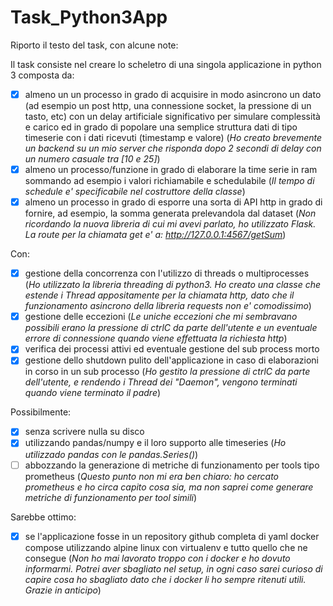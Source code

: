 # Task_Python3App

Riporto il testo del task, con alcune note:

Il task consiste nel creare lo scheletro di una singola applicazione in python 3 composta da:
- [x] almeno un un processo in grado di acquisire in modo asincrono un dato (ad esempio un post http, una connessione socket, la pressione di un tasto, etc) con un delay artificiale significativo per simulare complessità e carico ed in grado di popolare una semplice struttura dati di tipo timeserie con i dati ricevuti (timestamp e valore) (_Ho creato brevemente un backend su un mio server che risponda dopo 2 secondi di delay con un numero casuale tra [10 e 25]_)
- [x] almeno un processo/funzione in grado di elaborare la time serie in ram sommando ad esempio i valori richiamabile e schedulabile (_Il tempo di schedule e' specificabile nel costruttore della classe_)
- [x] almeno un processo in grado di esporre una sorta di API http in grado di fornire, ad esempio, la somma generata prelevandola dal dataset (_Non ricordando la nuova libreria di cui mi avevi parlato, ho utilizzato Flask. La route per la chiamata get e' a: http://127.0.0.1:4567/getSum_)

Con:
- [x] gestione della concorrenza con l'utilizzo di threads o multiprocesses (_Ho utilizzato la libreria threading di python3. Ho creato una classe che estende i Thread appositamente per la chiamata http, dato che il funzionamento asincrono della libreria requests non e' comodissimo_)
- [x] gestione delle eccezioni (_Le uniche eccezioni che mi sembravano possibili erano la pressione di ctrlC da parte dell'utente e un eventuale errore di connessione quando viene effettuata la richiesta http_)
- [x] verifica dei processi attivi ed eventuale gestione del sub process morto
- [x] gestione dello shutdown pulito dell'applicazione in caso di elaborazioni in corso in un sub processo (_Ho gestito la pressione di ctrlC da parte dell'utente, e rendendo i Thread dei "Daemon", vengono terminati quando viene terminato il padre_)

Possibilmente:
- [x] senza scrivere nulla su disco
- [x] utilizzando pandas/numpy e il loro supporto alle timeseries (_Ho utilizzado pandas con le pandas.Series()_)
- [ ] abbozzando la generazione di metriche di funzionamento per tools tipo prometheus (_Questo punto non mi era ben chiaro: ho cercato prometheus e ho circa capito cosa sia, ma non saprei come generare metriche di funzionamento per tool simili_)

Sarebbe ottimo:
- [x] se l'applicazione fosse in un repository github completa di yaml docker compose utilizzando alpine linux con virtualenv e tutto quello che ne consegue (_Non ho mai lavorato troppo con i docker e ho dovuto informarmi. Potrei aver sbagliato nel setup, in ogni caso sarei curioso di capire cosa ho sbagliato dato che i docker li ho sempre ritenuti utili. Grazie in anticipo_)
